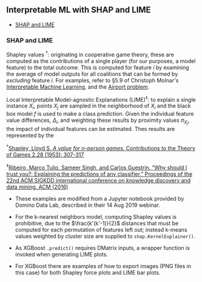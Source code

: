 ## Interpretable ML with SHAP and LIME

* [SHAP and LIME](#shap-and-lime)

### SHAP and LIME

Shapley values <sup>&dagger;</sup>: originating in cooperative game theory, these are computed as the contributions of a single player (for our purposes, a model feature) to the total outcome. This is computed for feature *i* by examining the average of model outputs for all coalitions that can be formed by *excluding* feature *i*.
For examples, refer to &sect;5.9 of Christoph Molnar's [Interpretable Machine Learning](https://christophm.github.io/interpretable-ml-book/shapley.html#fn41), and the [Airport problem](https://en.wikipedia.org/wiki/Airport_problem).

Local Interpretable Model-agnostic Explanations (LIME)<sup>&ddagger;</sup>:
to explain a single instance *X<sub>i</sub>*, points *X<sub>j</sub>* are sampled in the neighborhood of *X<sub>i</sub>* and the black box model *f* is used to make a class prediction.
Given the individual feature value differences, *Δ<sub>i</sub>*, and weighting these results by proximity values *π<sub>X<sub>j</sub></sub>*, the impact of individual features can be estimated. Thes results are represented by the 

<sup>&dagger;</sup>[Shapley, Lloyd S. *A value for n-person games.* Contributions to the Theory of Games 2.28 (1953): 307-317](https://www.degruyter.com/view/books/9781400881970/9781400881970-018/9781400881970-018.xml)

<sup>&ddagger;</sup>[Ribeiro, Marco Tulio, Sameer Singh, and Carlos Guestrin. “Why should I trust you?: Explaining the predictions of any classifier.” Proceedings of the 22nd ACM SIGKDD international conference on knowledge discovery and data mining. ACM (2016)](https://www.kdd.org/kdd2016/papers/files/rfp0573-ribeiroA.pdf)

* These examples are modified from a Jupyter notebook provided by Domino Data Lab, described in their 14 Aug 2019 webinar.

* For the k-nearest neighbors model, computing Shapley values is prohibitive, due to the $\frac{k'(k'-1)}{2}$ distances that must be computed for each permutation of features left out; instead k-means values weighted by cluster size are supplied to `shap.KernelExplainer()`.
* As XGBoost `.predict()` requires DMatrix inputs, a wrapper function is invoked when generating LIME plots.
* For XGBoost there are examples of how to export images (PNG files in this case) for both Shapley force plots and LIME bar plots.
